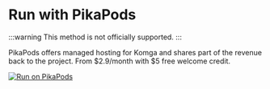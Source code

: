 # Run with PikaPods

:::warning
This method is not officially supported.
:::

PikaPods offers managed hosting for Komga and shares part of the revenue back to the project. From $2.9/month with $5 free welcome credit.

[![Run on PikaPods](https://www.pikapods.com/static/run-button.svg)](https://www.pikapods.com/pods?run=komga)

